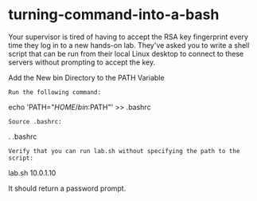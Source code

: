 # turning-command-into-a-bash


Your supervisor is tired of having to accept the RSA key fingerprint every time they log in to a new hands-on lab. They've asked you to write a shell script that can be run from their local Linux desktop to connect to these servers without prompting to accept the key.










Add the New bin Directory to the PATH Variable

    Run the following command:

echo 'PATH="$HOME/bin:$PATH"' >> .bashrc

    Source .bashrc:

. .bashrc

    Verify that you can run lab.sh without specifying the path to the script:

lab.sh 10.0.1.10

It should return a password prompt.


